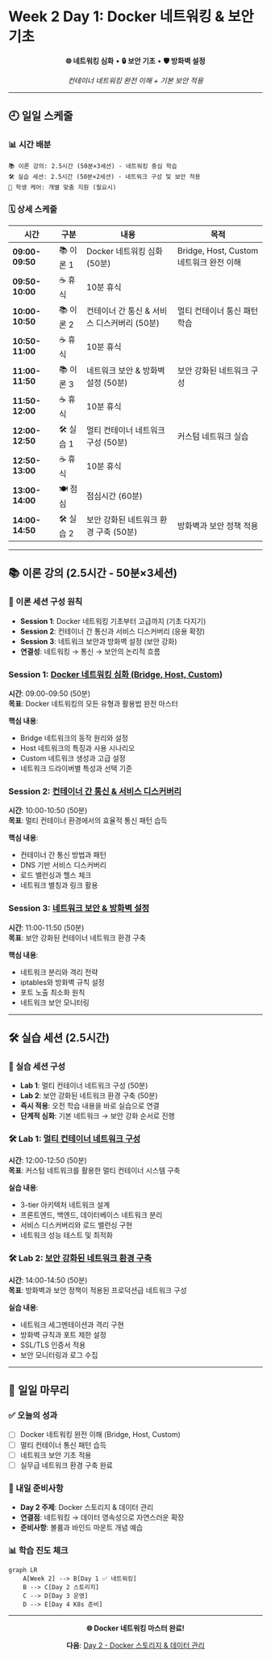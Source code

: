 # Week 2 Day 1: Docker 네트워킹 & 보안 기초

<div align="center">

**🌐 네트워킹 심화** • **🔒 보안 기초** • **🛡️ 방화벽 설정**

*컨테이너 네트워킹 완전 이해 + 기본 보안 적용*

</div>

---

## 🕘 일일 스케줄

### 📊 시간 배분
```
📚 이론 강의: 2.5시간 (50분×3세션) - 네트워킹 중심 학습
🛠️ 실습 세션: 2.5시간 (50분×2세션) - 네트워크 구성 및 보안 적용
👥 학생 케어: 개별 맞춤 지원 (필요시)
```

### 🗓️ 상세 스케줄
| 시간 | 구분 | 내용 | 목적 |
|------|------|------|------|
| **09:00-09:50** | 📚 이론 1 | Docker 네트워킹 심화 (50분) | Bridge, Host, Custom 네트워크 완전 이해 |
| **09:50-10:00** | ☕ 휴식 | 10분 휴식 | |
| **10:00-10:50** | 📚 이론 2 | 컨테이너 간 통신 & 서비스 디스커버리 (50분) | 멀티 컨테이너 통신 패턴 학습 |
| **10:50-11:00** | ☕ 휴식 | 10분 휴식 | |
| **11:00-11:50** | 📚 이론 3 | 네트워크 보안 & 방화벽 설정 (50분) | 보안 강화된 네트워크 구성 |
| **11:50-12:00** | ☕ 휴식 | 10분 휴식 | |
| **12:00-12:50** | 🛠️ 실습 1 | 멀티 컨테이너 네트워크 구성 (50분) | 커스텀 네트워크 실습 |
| **12:50-13:00** | ☕ 휴식 | 10분 휴식 | |
| **13:00-14:00** | 🍽️ 점심 | 점심시간 (60분) | |
| **14:00-14:50** | 🛠️ 실습 2 | 보안 강화된 네트워크 환경 구축 (50분) | 방화벽과 보안 정책 적용 |

---

## 📚 이론 강의 (2.5시간 - 50분×3세션)

### 🎯 이론 세션 구성 원칙
- **Session 1**: Docker 네트워킹 기초부터 고급까지 (기초 다지기)
- **Session 2**: 컨테이너 간 통신과 서비스 디스커버리 (응용 확장)
- **Session 3**: 네트워크 보안과 방화벽 설정 (보안 강화)
- **연결성**: 네트워킹 → 통신 → 보안의 논리적 흐름

### Session 1: [Docker 네트워킹 심화 (Bridge, Host, Custom)](./session_1.md)
**시간**: 09:00-09:50 (50분)  
**목표**: Docker 네트워킹의 모든 유형과 활용법 완전 마스터

**핵심 내용**:
- Bridge 네트워크의 동작 원리와 설정
- Host 네트워크의 특징과 사용 시나리오
- Custom 네트워크 생성과 고급 설정
- 네트워크 드라이버별 특성과 선택 기준

### Session 2: [컨테이너 간 통신 & 서비스 디스커버리](./session_2.md)
**시간**: 10:00-10:50 (50분)  
**목표**: 멀티 컨테이너 환경에서의 효율적 통신 패턴 습득

**핵심 내용**:
- 컨테이너 간 통신 방법과 패턴
- DNS 기반 서비스 디스커버리
- 로드 밸런싱과 헬스 체크
- 네트워크 별칭과 링크 활용

### Session 3: [네트워크 보안 & 방화벽 설정](./session_3.md)
**시간**: 11:00-11:50 (50분)  
**목표**: 보안 강화된 컨테이너 네트워크 환경 구축

**핵심 내용**:
- 네트워크 분리와 격리 전략
- iptables와 방화벽 규칙 설정
- 포트 노출 최소화 원칙
- 네트워크 보안 모니터링

---

## 🛠️ 실습 세션 (2.5시간)

### 🎯 실습 세션 구성
- **Lab 1**: 멀티 컨테이너 네트워크 구성 (50분)
- **Lab 2**: 보안 강화된 네트워크 환경 구축 (50분)
- **즉시 적용**: 오전 학습 내용을 바로 실습으로 연결
- **단계적 심화**: 기본 네트워크 → 보안 강화 순서로 진행

### 🛠️ Lab 1: [멀티 컨테이너 네트워크 구성](./lab_1.md)
**시간**: 12:00-12:50 (50분)  
**목표**: 커스텀 네트워크를 활용한 멀티 컨테이너 시스템 구축

**실습 내용**:
- 3-tier 아키텍처 네트워크 설계
- 프론트엔드, 백엔드, 데이터베이스 네트워크 분리
- 서비스 디스커버리와 로드 밸런싱 구현
- 네트워크 성능 테스트 및 최적화

### 🛠️ Lab 2: [보안 강화된 네트워크 환경 구축](./lab_2.md)
**시간**: 14:00-14:50 (50분)  
**목표**: 방화벽과 보안 정책이 적용된 프로덕션급 네트워크 구성

**실습 내용**:
- 네트워크 세그멘테이션과 격리 구현
- 방화벽 규칙과 포트 제한 설정
- SSL/TLS 인증서 적용
- 보안 모니터링과 로그 수집

---

## 📝 일일 마무리

### ✅ 오늘의 성과
- [ ] Docker 네트워킹 완전 이해 (Bridge, Host, Custom)
- [ ] 멀티 컨테이너 통신 패턴 습득
- [ ] 네트워크 보안 기초 적용
- [ ] 실무급 네트워크 환경 구축 완료

### 🎯 내일 준비사항
- **Day 2 주제**: Docker 스토리지 & 데이터 관리
- **연결점**: 네트워킹 → 데이터 영속성으로 자연스러운 확장
- **준비사항**: 볼륨과 바인드 마운트 개념 예습

### 📊 학습 진도 체크
```mermaid
graph LR
    A[Week 2] --> B[Day 1 ✅ 네트워킹]
    B --> C[Day 2 스토리지]
    C --> D[Day 3 운영]
    D --> E[Day 4 K8s 준비]
```

---

<div align="center">

**🌐 Docker 네트워킹 마스터 완료!**

**다음**: [Day 2 - Docker 스토리지 & 데이터 관리](../day2/README.md)

</div>
